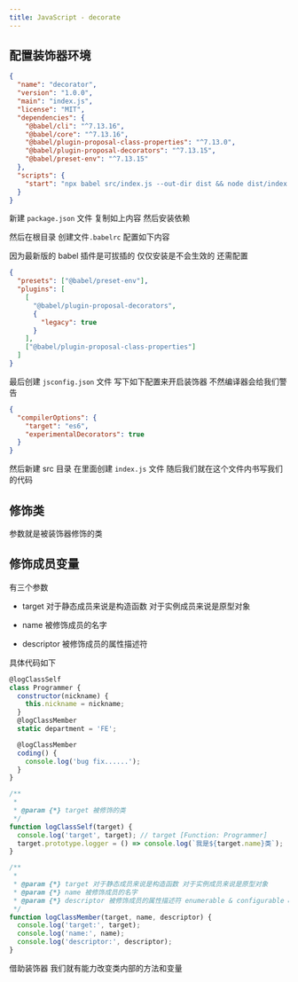 ```yaml
---
title: JavaScript - decorate
---
```


## 配置装饰器环境

```json
{
  "name": "decorator",
  "version": "1.0.0",
  "main": "index.js",
  "license": "MIT",
  "dependencies": {
    "@babel/cli": "^7.13.16",
    "@babel/core": "^7.13.16",
    "@babel/plugin-proposal-class-properties": "^7.13.0",
    "@babel/plugin-proposal-decorators": "^7.13.15",
    "@babel/preset-env": "^7.13.15"
  },
  "scripts": {
    "start": "npx babel src/index.js --out-dir dist && node dist/index.js"
  }
}
```

新建 `package.json` 文件 复制如上内容 然后安装依赖

然后在根目录 创建文件`.babelrc` 配置如下内容

因为最新版的 babel 插件是可拔插的 仅仅安装是不会生效的 还需配置

```json
{
  "presets": ["@babel/preset-env"],
  "plugins": [
    [
      "@babel/plugin-proposal-decorators",
      {
        "legacy": true
      }
    ],
    ["@babel/plugin-proposal-class-properties"]
  ]
}
```

最后创建 `jsconfig.json` 文件 写下如下配置来开启装饰器 不然编译器会给我们警告

```json
{
  "compilerOptions": {
    "target": "es6",
    "experimentalDecorators": true
  }
}
```

然后新建 src 目录 在里面创建 `index.js` 文件 随后我们就在这个文件内书写我们的代码

## 修饰类

参数就是被装饰器修饰的类

## 修饰成员变量

有三个参数

- target 对于静态成员来说是构造函数 对于实例成员来说是原型对象

- name 被修饰成员的名字

- descriptor 被修饰成员的属性描述符

具体代码如下

```js
@logClassSelf
class Programmer {
  constructor(nickname) {
    this.nickname = nickname;
  }
  @logClassMember
  static department = 'FE';

  @logClassMember
  coding() {
    console.log('bug fix......');
  }
}

/**
 *
 * @param {*} target 被修饰的类
 */
function logClassSelf(target) {
  console.log('target', target); // target [Function: Programmer]
  target.prototype.logger = () => console.log(`我是${target.name}类`);
}

/**
 *
 * @param {*} target 对于静态成员来说是构造函数 对于实例成员来说是原型对象
 * @param {*} name 被修饰成员的名字
 * @param {*} descriptor 被修饰成员的属性描述符 enumerable & configurable & writable | initializer
 */
function logClassMember(target, name, descriptor) {
  console.log('target:', target);
  console.log('name:', name);
  console.log('descriptor:', descriptor);
}
```

借助装饰器 我们就有能力改变类内部的方法和变量
